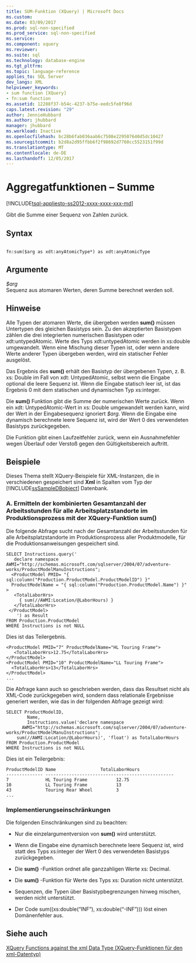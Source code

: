 ```yaml
---
title: SUM-Funktion (XQuery) | Microsoft Docs
ms.custom: 
ms.date: 03/09/2017
ms.prod: sql-non-specified
ms.prod_service: sql-non-specified
ms.service: 
ms.component: xquery
ms.reviewer: 
ms.suite: sql
ms.technology: database-engine
ms.tgt_pltfrm: 
ms.topic: language-reference
applies_to: SQL Server
dev_langs: XML
helpviewer_keywords:
- sum function [XQuery]
- fn:sum function
ms.assetid: 12288f37-b54c-4237-b75e-eedc5fe8f96d
caps.latest.revision: "29"
author: JennieHubbard
ms.author: jhubbard
manager: jhubbard
ms.workload: Inactive
ms.openlocfilehash: bc28b6fab036aab6c7508e229507640d5dc10427
ms.sourcegitcommit: b2d8a2d95ffbb6f2f98692d7760cc5523151f99d
ms.translationtype: MT
ms.contentlocale: de-DE
ms.lasthandoff: 12/05/2017
---
```

# <a name="aggregate-functions---sum"></a>Aggregatfunktionen – Summe
[!INCLUDE[tsql-appliesto-ss2012-xxxx-xxxx-xxx-md](../includes/tsql-appliesto-ss2012-xxxx-xxxx-xxx-md.md)]

  Gibt die Summe einer Sequenz von Zahlen zurück.  
  
## <a name="syntax"></a>Syntax  
  
```  
  
fn:sum($arg as xdt:anyAtomicType*) as xdt:anyAtomicType  
```  
  
## <a name="arguments"></a>Argumente  
 *$arg*  
 Sequenz aus atomaren Werten, deren Summe berechnet werden soll.  
  
## <a name="remarks"></a>Hinweise  
 Alle Typen der atomaren Werte, die übergeben werden **sum()** müssen Untertypen des gleichen Basistyps sein. Zu den akzeptierten Basistypen zählen die drei integrierten numerischen Basistypen oder xdt:untypedAtomic. Werte des Typs xdt:untypedAtomic werden in xs:double umgewandelt. Wenn eine Mischung dieser Typen ist, oder wenn andere Werte anderer Typen übergeben werden, wird ein statischer Fehler ausgelöst.  
  
 Das Ergebnis des **sum()** erhält den Basistyp der übergebenen Typen, z. B. xs: Double im Fall von xdt: UntypedAtomic, selbst wenn die Eingabe optional die leere Sequenz ist. Wenn die Eingabe statisch leer ist, ist das Ergebnis 0 mit dem statischen und dynamischen Typ xs:integer.  
  
 Die **sum()** Funktion gibt die Summe der numerischen Werte zurück. Wenn ein xdt: UntypedAtomic-Wert in xs: Double umgewandelt werden kann, wird der Wert in der Eingabesequenz ignoriert *$arg*. Wenn die Eingabe eine dynamisch berechnete leere Sequenz ist, wird der Wert 0 des verwendeten Basistyps zurückgegeben.  
  
 Die Funktion gibt einen Laufzeitfehler zurück, wenn ein Ausnahmefehler wegen Überlauf oder Verstoß gegen den Gültigkeitsbereich auftritt.  
  
## <a name="examples"></a>Beispiele  
 Dieses Thema stellt XQuery-Beispiele für XML-Instanzen, die in verschiedenen gespeichert sind **Xml** in Spalten vom Typ der [!INCLUDE[ssSampleDBobject](../includes/sssampledbobject-md.md)] Datenbank.  
  
### <a name="a-using-the-sum-xquery-function-to-find-the-total-combined-number-of-labor-hours-for-all-work-center-locations-in-the-manufacturing-process"></a>A. Ermitteln der kombinierten Gesamtanzahl der Arbeitsstunden für alle Arbeitsplatzstandorte im Produktionsprozess mit der XQuery-Funktion sum()  
 Die folgende Abfrage sucht nach der Gesamtanzahl der Arbeitsstunden für alle Arbeitsplatzstandorte im Produktionsprozess aller Produktmodelle, für die Produktionsanweisungen gespeichert sind.  
  
```  
SELECT Instructions.query('         
   declare namespace AWMI="http://schemas.microsoft.com/sqlserver/2004/07/adventure-works/ProductModelManuInstructions";         
  <ProductModel PMID= "{ sql:column("Production.ProductModel.ProductModelID") }"         
  ProductModelName = "{ sql:column("Production.ProductModel.Name") }" >         
   <TotalLaborHrs>         
     { sum(//AWMI:Location/@LaborHours) }         
   </TotalLaborHrs>         
 </ProductModel>         
    ') as Result         
FROM Production.ProductModel         
WHERE Instructions is not NULL         
```  
  
 Dies ist das Teilergebnis.  
  
```  
<ProductModel PMID="7" ProductModelName="HL Touring Frame">  
   <TotalLaborHrs>12.75</TotalLaborHrs>  
</ProductModel>  
<ProductModel PMID="10" ProductModelName="LL Touring Frame">  
  <TotalLaborHrs>13</TotalLaborHrs>  
</ProductModel>  
...  
```  
  
 Die Abfrage kann auch so geschrieben werden, dass das Resultset nicht als XML-Code zurückgegeben wird, sondern dass relationale Ergebnisse generiert werden, wie das in der folgenden Abfrage gezeigt wird:  
  
```  
SELECT ProductModelID,         
        Name,         
        Instructions.value('declare namespace   
      AWMI="http://schemas.microsoft.com/sqlserver/2004/07/adventure-works/ProductModelManuInstructions";         
    sum(//AWMI:Location/@LaborHours)', 'float') as TotalLaborHours         
FROM Production.ProductModel         
WHERE Instructions is not NULL          
```  
  
 Dies ist ein Teilergebnis:  
  
```  
ProductModelID Name                 TotalLaborHours         
-------------- -------------------------------------------------  
7              HL Touring Frame           12.75                   
10             LL Touring Frame           13                      
43             Touring Rear Wheel         3                       
...  
```  
  
### <a name="implementation-limitations"></a>Implementierungseinschränkungen  
 Die folgenden Einschränkungen sind zu beachten:  
  
-   Nur die einzelargumentversion von **sum()** wird unterstützt.  
  
-   Wenn die Eingabe eine dynamisch berechnete leere Sequenz ist, wird statt des Typs xs:integer der Wert 0 des verwendeten Basistyps zurückgegeben.  
  
-   Die **sum()** -Funktion ordnet alle ganzzahligen Werte xs: Decimal.  
  
-   Die **sum()** -Funktion für Werte des Typs xs: Duration nicht unterstützt.  
  
-   Sequenzen, die Typen über Basistypbegrenzungen hinweg mischen, werden nicht unterstützt.  
  
-   Der Code sum((xs:double(“INF”), xs:double(“-INF”))) löst einen Domänenfehler aus.  
  
## <a name="see-also"></a>Siehe auch  
 [XQuery Functions against the xml Data Type (XQuery-Funktionen für den xml-Datentyp)](../xquery/xquery-functions-against-the-xml-data-type.md)  
  
  
